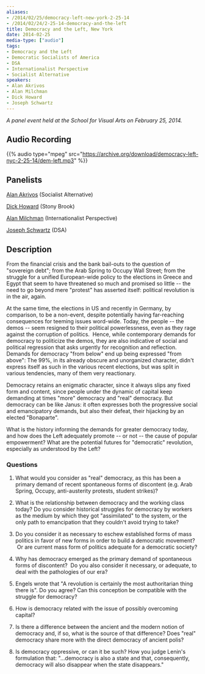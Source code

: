 ```yaml
---
aliases:
- /2014/02/25/democracy-left-new-york-2-25-14
- /2014/02/24/2-25-14-democracy-and-the-left
title: Democracy and the Left, New York
date: 2014-02-25
media-type: ["audio"]
tags:
- Democracy and the Left
- Democratic Socialists of America
- DSA
- Internationalist Perspective
- Socialist Alternative
speakers:
- Alan Akrivos
- Alan Milchman
- Dick Howard
- Joseph Schwartz
---
```


_A panel event held at the School for Visual Arts on February 25, 2014._

## Audio Recording

{{% audio type="mpeg" src="https://archive.org/download/democracy-left-nyc-2-25-14/dem-left.mp3" %}}

## Panelists

[Alan Akrivos](/speakers/alan-akrivos/) (Socialist Alternative)

[Dick Howard](/speakers/dick-howard) (Stony Brook)

[Alan Milchman](/speakers/alan-milchman) (Internationalist Perspective)

[Joseph Schwartz](/speakers/joseph-schwartz/) (DSA)

## Description

From the financial crisis and the bank bail-outs to the question of "sovereign debt"; from the Arab Spring to Occupy Wall Street; from the struggle for a unified European-wide policy to the elections in Greece and Egypt that seem to have threatened so much and promised so little -- the need to go beyond mere "protest" has asserted itself: political revolution is in the air, again.

At the same time, the elections in US and recently in Germany, by comparison, to be a non-event, despite potentially having far-reaching consequences for teeming issues word-wide. Today, the people -- the demos -- seem resigned to their political powerlessness, even as they rage against the corruption of politics.  Hence, while contemporary demands for democracy to politicize the demos, they are also indicative of social and political regression that asks urgently for recognition and reflection. Demands for democracy "from below" end up being expressed "from above": The 99%, in its already obscure and unorganized character, didn't express itself as such in the various recent elections, but was split in various tendencies, many of them very reactionary.

Democracy retains an enigmatic character, since it always slips any fixed form and content, since people under the dynamic of capital keep demanding at times "more" democracy and "real" democracy. But democracy can be like Janus: it often expresses both the progressive social and emancipatory demands, but also their defeat, their hijacking by an elected "Bonaparte".

What is the history informing the demands for greater democracy today, and how does the Left adequately promote -- or not -- the cause of popular empowerment? What are the potential futures for "democratic" revolution, especially as understood by the Left?

### Questions

1. What would you consider as "real" democracy, as this has been a primary demand of recent spontaneous forms of discontent (e.g. Arab Spring, Occupy, anti-austerity protests, student strikes)?

2. What is the relationship between democracy and the working class today? Do you consider historical struggles for democracy by workers as the medium by which they got "assimilated" to the system, or the only path to emancipation that they couldn't avoid trying to take?

3. Do you consider it as necessary to eschew established forms of mass politics in favor of new forms in order to build a democratic movement?  Or are current mass form of politics adequate for a democratic society?

4. Why has democracy emerged as the primary demand of spontaneous forms of discontent?  Do you also consider it necessary, or adequate, to deal with the pathologies of our era?

5. Engels wrote that "A revolution is certainly the most authoritarian thing there is". Do you agree? Can this conception be compatible with the struggle for democracy?

6. How is democracy related with the issue of possibly overcoming capital?

7. Is there a difference between the ancient and the modern notion of democracy and, if so, what is the source of that difference? Does "real" democracy share more with the direct democracy of ancient polis?

8. Is democracy oppressive, or can it be such? How you judge Lenin's formulation that: "...democracy is also a state and that, consequently, democracy will also disappear when the state disappears."
